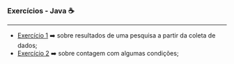 ### Exercícios - Java :coffee:

------

* [Exercício 1](https://github.com/Feruaro/Pan-Academy-Java/blob/main/Aulas/15-10/Aula%2015/src/Numeros.java)  :arrow_right:   sobre resultados de uma pesquisa a partir da coleta de dados;
* [Exercício 2](https://github.com/Feruaro/Pan-Academy-Java/blob/main/Aulas/15-10/Aula%2015/src/Numeros.java)  :arrow_right:   sobre contagem com algumas condições; ​